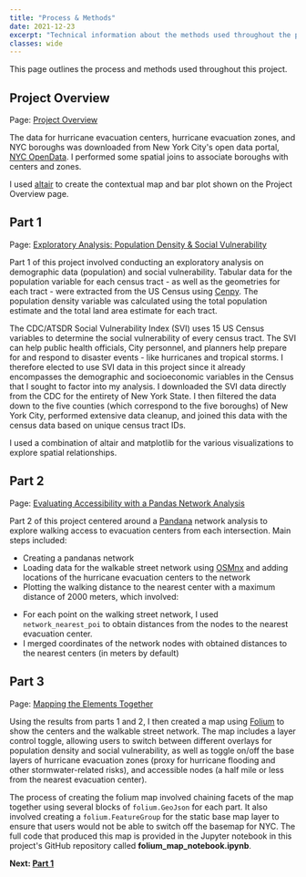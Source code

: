 ```yaml
---
title: "Process & Methods"
date: 2021-12-23
excerpt: "Technical information about the methods used throughout the project."
classes: wide
---
```

This page outlines the process and methods used throughout this project.

## Project Overview
Page: [Project Overview](https://jennaepstein.github.io/MUSA550-finalproject/overview/)

The data for hurricane evacuation centers, hurricane evacuation zones, and NYC boroughs was downloaded from New York City's open data portal, [NYC OpenData](https://opendata.cityofnewyork.us/). I performed some spatial joins to associate boroughs with centers and zones.

I used [altair](https://altair-viz.github.io/) to create the contextual map and bar plot shown on the Project Overview page.


## Part 1
Page: [Exploratory Analysis: Population Density & Social Vulnerability](https://jennaepstein.github.io/MUSA550-finalproject/part1-exploratory-analysis/)

Part 1 of this project involved conducting an exploratory analysis on demographic data (population) and social vulnerability. Tabular data for the population variable for each census tract - as well as the geometries for each tract - were extracted from the US Census using [Cenpy](http://cenpy-devs.github.io/cenpy/index.html). The population density variable was calculated using the total population estimate and the total land area estimate for each tract.

The CDC/ATSDR Social Vulnerability Index (SVI) uses 15 US Census variables to determine the social vulnerability of every census tract. The SVI can help public health officials, City personnel, and planners help prepare for and respond to disaster events - like hurricanes and tropical storms. I therefore elected to use SVI data in this project since it already encompasses the demographic and socioeconomic variables in the Census that I sought to factor into my analysis. I downloaded the SVI data directly from the CDC for the entirety of New York State. I then filtered the data down to the five counties (which correspond to the five boroughs) of New York City, performed extensive data cleanup, and joined this data with the census data based on unique census tract IDs.

I used a combination of altair and matplotlib for the various visualizations to explore spatial relationships.


## Part 2
Page: [Evaluating Accessibility with a Pandas Network Analysis](https://jennaepstein.github.io/MUSA550-finalproject/part2-accessibility-to-centers/)

Part 2 of this project centered around a [Pandana](http://udst.github.io/pandana/) network analysis to explore walking access to evacuation centers from each intersection. Main steps included:
* Creating a pandanas network 
* Loading data for the walkable street network using [OSMnx](https://osmnx.readthedocs.io/en/stable/) and adding locations of the hurricane evacuation centers to the network
* Plotting the walking distance to the nearest center with a maximum distance of 2000 meters, which involved:
- For each point on the walking street network, I used `network_nearest_poi` to obtain distances from the nodes to the nearest evacuation center.
- I merged coordinates of the network nodes with obtained distances to the nearest centers (in meters by default)

## Part 3
Page: [Mapping the Elements Together](https://jennaepstein.github.io/MUSA550-finalproject/part3-folium-map/)

Using the results from parts 1 and 2, I then created a map using [Folium](https://python-visualization.github.io/folium/) to show the centers and the walkable street network. The map includes a layer control toggle, allowing users to switch between different overlays for population density and social vulnerability, as well as toggle on/off the base layers of hurricane evacuation zones (proxy for hurricane flooding and other stormwater-related risks), and accessible nodes (a half mile or less from the nearest evacuation center).

The process of creating the folium map involved chaining facets of the map together using several blocks of `folium.GeoJson` for each part. It also involved creating a `folium.FeatureGroup` for the static base map layer to ensure that users would not be able to switch off the basemap for NYC. The full code that produced this map is provided in the Jupyter notebook in this project's GitHub repository called **folium_map_notebook.ipynb**.

**Next: [Part 1](https://jennaepstein.github.io/MUSA550-finalproject/part1-exploratory-analysis/)**